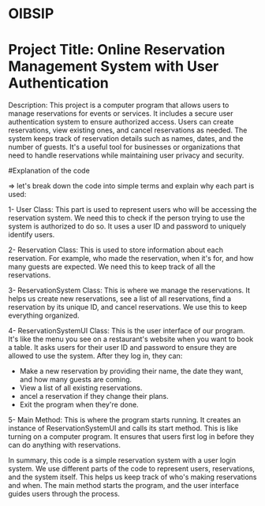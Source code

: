 # OIBSIP

# Project Title: Online Reservation Management System with User Authentication

Description: This project is a computer program that allows users to manage reservations for events or services. It includes a secure user authentication system to ensure authorized access. Users can create reservations, view existing ones, and cancel reservations as needed. The system keeps track of reservation details such as names, dates, and the number of guests. It's a useful tool for businesses or organizations that need to handle reservations while maintaining user privacy and security.

#Explanation of the code 


=> let's break down the code into simple terms and explain why each part is used:

1- User Class: This part is used to represent users who will be accessing the reservation system. We need this to check if the person trying to use the system is authorized to do so. It uses a user ID and password to uniquely identify users.


2- Reservation Class: This is used to store information about each reservation. For example, who made the reservation, when it's for, and how many guests are expected. We need this to keep track of all the reservations.


3- ReservationSystem Class: This is where we manage the reservations. It helps us create new reservations, see a list of all reservations, find a reservation by its unique ID, and cancel reservations. We use this to keep everything organized.

4- ReservationSystemUI Class: This is the user interface of our program. It's like the menu you see on a restaurant's website when you want to book a table. It asks users for their user ID and password to ensure they are allowed to use the system. After they log in, they can:

* Make a new reservation by providing their name, the date they want, and how many guests are coming.
* View a list of all existing reservations.
* ancel a reservation if they change their plans.
* Exit the program when they're done.


5- Main Method: This is where the program starts running. It creates an instance of ReservationSystemUI and calls its start method. This is like turning on a computer program. It ensures that users first log in before they can do anything with reservations.


In summary, this code is a simple reservation system with a user login system. We use different parts of the code to represent users, reservations, and the system itself. This helps us keep track of who's making reservations and when. The main method starts the program, and the user interface guides users through the process.

